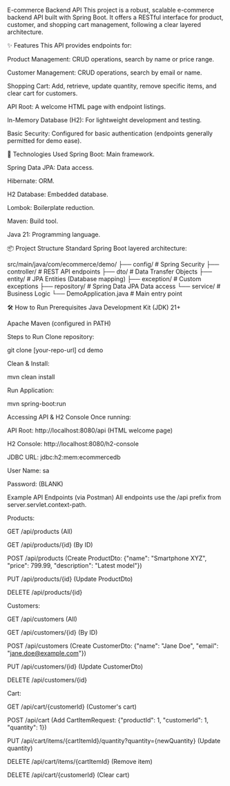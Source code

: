 E-commerce Backend API
This project is a robust, scalable e-commerce backend API built with Spring Boot. It offers a RESTful interface for product, customer, and shopping cart management, following a clear layered architecture.

✨ Features
This API provides endpoints for:

Product Management: CRUD operations, search by name or price range.

Customer Management: CRUD operations, search by email or name.

Shopping Cart: Add, retrieve, update quantity, remove specific items, and clear cart for customers.

API Root: A welcome HTML page with endpoint listings.

In-Memory Database (H2): For lightweight development and testing.

Basic Security: Configured for basic authentication (endpoints generally permitted for demo ease).

🚀 Technologies Used
Spring Boot: Main framework.

Spring Data JPA: Data access.

Hibernate: ORM.

H2 Database: Embedded database.

Lombok: Boilerplate reduction.

Maven: Build tool.

Java 21: Programming language.

📦 Project Structure
Standard Spring Boot layered architecture:

src/main/java/com/ecommerce/demo/
├── config/             # Spring Security
├── controller/         # REST API endpoints
├── dto/                # Data Transfer Objects
├── entity/             # JPA Entities (Database mapping)
├── exception/          # Custom exceptions
├── repository/         # Spring Data JPA Data access
└── service/            # Business Logic
└── DemoApplication.java # Main entry point

🛠️ How to Run
Prerequisites
Java Development Kit (JDK) 21+

Apache Maven (configured in PATH)

Steps to Run
Clone repository:

git clone [your-repo-url]
cd demo

Clean & Install:

mvn clean install

Run Application:

mvn spring-boot:run

Accessing API & H2 Console
Once running:

API Root: http://localhost:8080/api (HTML welcome page)

H2 Console: http://localhost:8080/h2-console

JDBC URL: jdbc:h2:mem:ecommercedb

User Name: sa

Password: (BLANK)

Example API Endpoints (via Postman)
All endpoints use the /api prefix from server.servlet.context-path.

Products:

GET /api/products (All)

GET /api/products/{id} (By ID)

POST /api/products (Create ProductDto: {"name": "Smartphone XYZ", "price": 799.99, "description": "Latest model"})

PUT /api/products/{id} (Update ProductDto)

DELETE /api/products/{id}

Customers:

GET /api/customers (All)

GET /api/customers/{id} (By ID)

POST /api/customers (Create CustomerDto: {"name": "Jane Doe", "email": "jane.doe@example.com"})

PUT /api/customers/{id} (Update CustomerDto)

DELETE /api/customers/{id}

Cart:

GET /api/cart/{customerId} (Customer's cart)

POST /api/cart (Add CartItemRequest: {"productId": 1, "customerId": 1, "quantity": 1})

PUT /api/cart/items/{cartItemId}/quantity?quantity={newQuantity} (Update quantity)

DELETE /api/cart/items/{cartItemId} (Remove item)

DELETE /api/cart/{customerId} (Clear cart)
